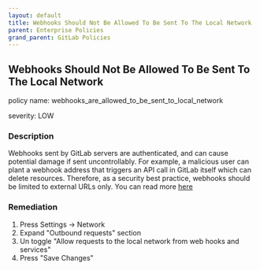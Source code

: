 ```yaml
---
layout: default
title: Webhooks Should Not Be Allowed To Be Sent To The Local Network
parent: Enterprise Policies
grand_parent: GitLab Policies
---
```



## Webhooks Should Not Be Allowed To Be Sent To The Local Network
policy name: webhooks_are_allowed_to_be_sent_to_local_network

severity: LOW

### Description
Webhooks sent by GitLab servers are authenticated, and can cause potential damage if sent uncontrollably. For example, a malicious user can plant a webhook address that triggers an API call in GitLab itself which can delete resources. Therefore, as a security best practice, webhooks should be limited to external URLs only. You can read more [here](https://docs.gitlab.com/ee/security/webhooks.html)



### Remediation
1. Press Settings -> Network
2. Expand "Outbound requests" section
3. Un toggle "Allow requests to the local network from web hooks and services"
4. Press "Save Changes"



